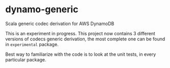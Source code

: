 # dynamo-generic
Scala generic codec derivation for AWS DynamoDB

This is an experiment in progress. This project now contains 3 different versions of codecs generic derivation, the most complete one can be found in `experimental` package.

Best way to familiarize with the code is to look at the unit tests, in every particular package.

